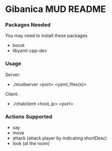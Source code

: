 Gibanica MUD README
===================

### Packages Needed

You may need to install these packages

- boost
- libyaml-cpp-dev

### Usage

Server:
- ./mudserver \<port> \<yaml_files(s)>

Client:
- ./chatclient \<host_ip> \<port>

### Actions Supported
- say 
- move 
- attack (attack player by indicating shortDesc)
- look (at the room)

